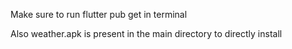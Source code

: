 Make sure to run flutter pub get in terminal 

Also weather.apk is present in the main directory to directly install